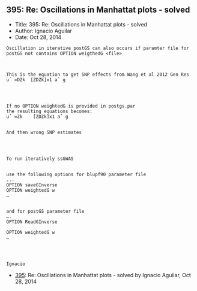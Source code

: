 ## 395: Re: Oscillations in Manhattat plots - solved

- Title: 395: Re: Oscillations in Manhattat plots - solved
- Author: Ignacio Aguilar
- Date: Oct 28, 2014
```
Oscillation in iterative postGS can also occurs if paramter file for postGS not contains OPTION weigthedG <file>



This is the equation to get SNP effects from Wang et al 2012 Gen Res
uˆ =DZk  [ZDZk]x1 aˆ g  




If no OPTION weightedG is provided in postgs.par
the resulting equations becomes:
uˆ =Zk    [ZDZk]x1 aˆ g  


And then wrong SNP estimates




To run iteratively ssGWAS


use the following options for blupf90 parameter file 
...
OPTION saveGInverse
OPTION weightedG w 
…


and for postGS parameter file 
….
OPTION ReadGInverse

OPTION weightedG w 
…




Ignacio 
```

- [395](0395.md): Re: Oscillations in Manhattat plots - solved by Ignacio Aguilar, Oct 28, 2014
